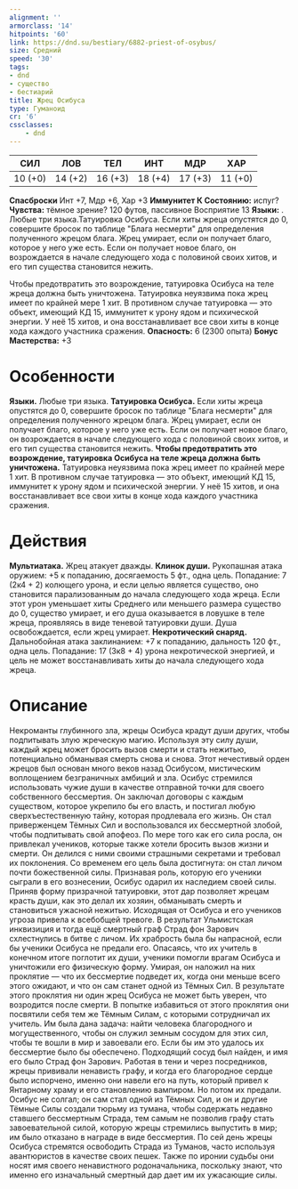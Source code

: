 ```yaml
---
alignment: ''
armorclass: '14'
hitpoints: '60'
link: https://dnd.su/bestiary/6882-priest-of-osybus/
size: Средний
speed: '30'
tags:
- dnd
- существо
- бестиарий
title: Жрец Осибуса
type: Гуманоид
cr: '6'
cssclasses:
    - dnd
---
```



| СИЛ | ЛОВ | ТЕЛ | ИНТ | МДР | ХАР |
|---|---|---|---|---|---|
| 10 (+0) | 14 (+2) | 16 (+3) | 18 (+4) | 17 (+3) | 11 (+0) |
**Спасброски** Инт +7, Мдр +6, Хар +3
**Иммунитет К Состоянию:** испуг?
**Чувства:** тёмное зрение? 120 футов, пассивное Восприятие 13
**Языки:** . Любые три языка.Татуировка Осибуса. Если хиты жреца опустятся до 0, совершите бросок по таблице "Блага несмерти" для определения полученного жрецом блага. Жрец умирает, если он получает благо, которое у него уже есть. Если он получает новое благо, он возрождается в начале следующего хода с половиной своих хитов, и его тип существа становится нежить.

Чтобы предотвратить это возрождение, татуировка Осибуса на теле жреца должна быть уничтожена. Татуировка неуязвима пока жрец имеет по крайней мере 1 хит. В противном случае татуировка — это объект, имеющий КД 15, иммунитет к урону ядом и психической энергии. У неё 15 хитов, и она восстанавливает все свои хиты в конце хода каждого участника сражения.
**Опасность:** 6 (2300 опыта)
**Бонус Мастерства:** +3


# Особенности
**Языки.** Любые три языка.
**Татуировка Осибуса.** Если хиты жреца опустятся до 0, совершите бросок по таблице "Блага несмерти" для определения полученного жрецом блага. Жрец умирает, если он получает благо, которое у него уже есть. Если он получает новое благо, он возрождается в начале следующего хода с половиной своих хитов, и его тип существа становится нежить.
**Чтобы предотвратить это возрождение, татуировка Осибуса на теле жреца должна быть уничтожена.** Татуировка неуязвима пока жрец имеет по крайней мере 1 хит. В противном случае татуировка — это объект, имеющий КД 15, иммунитет к урону ядом и психической энергии. У неё 15 хитов, и она восстанавливает все свои хиты в конце хода каждого участника сражения.


# Действия
**Мультиатака.** Жрец атакует дважды.
**Клинок души.** Рукопашная атака оружием: +5 к попаданию, досягаемость 5 фт., одна цель. Попадание: 7 (2к4 + 2) колющего урона, и если целью является существо, оно становится парализованным до начала следующего хода жреца. Если этот урон уменьшает хиты Среднего или меньшего размера существо до 0, существо умирает, и его душа оказывается в ловушке в теле жреца, проявляясь в виде теневой татуировки души. Душа освобождается, если жрец умирает.
**Некротический снаряд.** Дальнобойная атака заклинанием: +7 к попаданию, дальность 120 фт., одна цель. Попадание: 17 (3к8 + 4) урона некротической энергией, и цель не может восстанавливать хиты до начала следующего хода жреца.


# Описание
Некроманты глубинного зла, жрецы Осибуса крадут души других, чтобы подпитывать злую жреческую магию. Используя эту силу души, каждый жрец может бросить вызов смерти и стать нежитью, потенциально обманывая смерть снова и снова. Этот нечестивый орден жрецов был основан много веков назад Осибусом, мистическим воплощением безграничных амбиций и зла. Осибус стремился использовать чужие души в качестве отправной точки для своего собственного бессмертия. Он заключал договоры с каждым существом, которое укрепило бы его власть, и постигал любую сверхъестественную тайну, которая продлевала его жизнь. Он стал приверженцем Тёмных Сил и воспользовался их бессмертной злобой, чтобы подпитывать свой апофеоз. По мере того как его сила росла, он привлекал учеников, которые также хотели бросить вызов жизни и смерти. Он делился с ними своими страшными секретами и требовал их поклонения. Со временем его цель была достигнута: он стал личом почти божественной силы. Признавая роль, которую его ученики сыграли в его вознесении, Осибус одарил их наследием своей силы. Приняв форму призрачной татуировки, этот дар позволяет жрецам красть души, как это делал их хозяин, обманывать смерть и становиться ужасной нежитью. Исходящая от Осибуса и его учеников угроза привела к всебобщей тревоге. В результат Ульмистская инквизиция и тогда ещё смертный граф Страд фон Зарович схлестнулись в битве с личом. Их храбрость была бы напрасной, если бы ученики Осибуса не предали его. Опасаясь, что их учитель в конечном итоге поглотит их души, ученики помогли врагам Осибуса и уничтожили его физическую форму. Умирая, он наложил на них проклятие — что их бессмертие подведет их, когда они меньше всего этого ожидают, и что он сам станет одной из Тёмных Сил. В результате этого проклятия ни один жрец Осибуса не может быть уверен, что возродится после смерти. В попытке избавиться от этого проклятия они посвятили себя тем же Тёмным Силам, с которыми сотрудничал их учитель. Им была дана задача: найти человека благородного и могущественного, чтобы он служил земным сосудом для этих сил, чтобы те вошли в мир и завоевали его. Если бы им это удалось их бессмертие было бы обеспечено. Подходящий сосуд был найден, и имя его было Страд фон Зарович. Работая в тени и через посредников, жрецы прививали ненависть графу, и когда его благородное сердце было испорчено, именно они навели его на путь, который привел к Янтарному храму и его становлению вампиром. Но потом их предали. Осибус не солгал; он сам стал одной из Тёмных Сил, и он и другие Тёмные Силы создали тюрьму из тумана, чтобы содержать недавно ставшего бессмертным Страда, тем самым не позволив графу стать завоевательной силой, которую жрецы стремились выпустить в мир; им было отказано в награде в виде бессмертия. По сей день жрецы Осибуса стремятся освободить Страда из Туманов, часто используя авантюристов в качестве своих пешек. Также по иронии судьбы они носят имя своего ненавистного родоначальника, поскольку знают, что именно его изначальный смертный дар дает им их ужасающие силы.